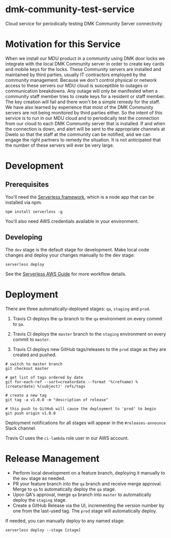 # dmk-community-test-service
Cloud service for periodically testing DMK Community Server connectivity

# Motivation for this Service
When we install our MDU product in a community using DMK door locks we integrate with the local DMK Community server in order to create key cards and mobile keys for the locks.
These Community servers are installed and maintained by third parties, usually IT contractors employed by the community management.
Because we don't control physical or network access to these servers our MDU cloud is susceptible to outages or communication breakdowns.
Any outage will only be manifested when a community staff member tries to create keys for a resident or staff member. 
The key creation will fail and there won't be a simple remedy for the staff. 
We have also learned by experience that most of the DMK Community servers are not being monitored by third parties either.
So the intent of this service is to run in our MDU cloud and to periodically test the connection from our cloud to each DMK Community server that is installed.
If and when the connection is down, and alert will be sent to the appropriate channels at Dwelo so that the staff at the community can be notified, and we can engage the right partners to remedy the situation.
It is not anticipated that the number of these servers will ever be very large.

# Development

## Prerequisites

You'll need the [Serverless framework](https://serverless.com/), which is a node app that can be installed via npm.

```
npm install serverless -g
```

You'll also need AWS credentials available in your environment.

## Developing

The `dev` stage is the default stage for development. Make local code changes and deploy your changes manually to the dev stage: 

```
serverless deploy
```

See the [Serverless AWS Guide](https://serverless.com/framework/docs/providers/aws/guide/) for more workflow details.

# Deployment

There are three automatically-deployed stages: `qa`, `staging` and `prod`.

1. Travis CI deploys the `qa` branch to the `qa` environment on every commit to `qa`.

2. Travis CI deploys the `master` branch to the `staging` environment on every commit to `master`.

3. Travis CI deploys new GitHub tags/releases to the `prod` stage as they are created and pushed.
```
# switch to master branch
git checkout master

# get list of tags ordered by date
git for-each-ref --sort=creatordate --format '%(refname) %(creatordate) %(subject)' refs/tags

# create a new tag
git tag -a v1.0.0 -m "description of release"

# this push to GitHub will cause the deployment to 'prod' to begin 
git push origin v1.0.0 
```

Deployment notifications for all stages will appear in the `#releases-announce` Slack channel.

Travis CI uses the `ci-lambda` role user in our AWS account.

# Release Management

- Perform local development on a feature branch, deploying it manually to the `dev` stage as needed.
- PR your feature branch into the `qa` branch and receive merge approval. Merge to `qa` to automatically deploy the `qa` stage.
- Upon QA's approval, merge `qa` branch into `master` to automatically deploy the `staging` stage.
- Create a GitHub Release via the UI, incrementing the version number by one from the last-used tag. The `prod` stage will automatically deploy.

If needed, you can manually deploy to any named stage:

```
serverless deploy --stage [stage]
```
